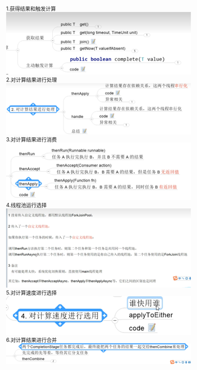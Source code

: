 1.获得结果和触发计算
![img_1.png](img_1.png)
2.对计算结果进行处理
![img_2.png](img_2.png)
3.对计算结果进行消费
![img.png](img.png)
4.线程池运行选择
![img_3.png](img_3.png)
5.对计算速度进行选择
![img_4.png](img_4.png)
6.对计算结果进行合并
![img_5.png](img_5.png)
